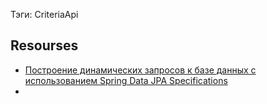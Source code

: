 Тэги: CriteriaApi

## Resourses

- [Построение динамических запросов к базе данных с использованием Spring Data JPA Specifications](https://habr.com/ru/articles/870698/)
- 